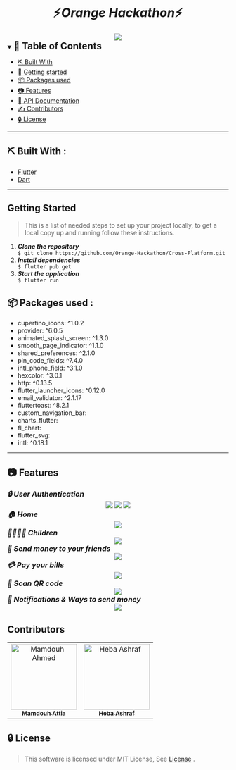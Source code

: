 

<div align="center">
    <h1 align='center'>⚡️<i>Orange Hackathon</i>⚡️</h1>
   <img src="./screenshots/tapcash.jpg">



</div>


<details open="open">
<summary>
<h2 style="display:inline">📝 Table of Contents</h2>
</summary>

 

- [⛏️ Built With](#built-with)
- [🏁 Getting started](#getting-started)
- [📦 Packages used](#packages-used)
- [📷 Features](#features)
- [🏁 API Documentation](#API-Documentation)
- [✍️ Contributors](#contributors)
- [🔒 License](#license)
</details>
<hr>
<h2 href="#built-with">⛏️ Built With : </h2>
 <ul>
  <li><a href="https://flutter.dev/">Flutter</a></li>
  <li><a href="https://dart.dev/">Dart</a></li>
 </ul>
<hr>
<h2 href="#getting-started">Getting Started</h2>
<blockquote>
  <p>This is a list of needed steps to set up your project locally, to get a local copy up and running follow these instructions.
 </p>
</blockquote>
<ol>
  <li><strong><em>Clone the repository</em></strong>
    <div>
        <code>$ git clone https://github.com/Orange-Hackathon/Cross-Platform.git</code>
    </div>
  </li>
  <li><strong><em>Install dependencies</em></strong>
    <div>
        <code>$ flutter pub get</code>
    </div>
  </li>
  <li><strong><em>Start the application</em></strong>
    <div>
        <code>$ flutter run</code>
    </div>
  </li>

</ol>

<h2 href="#packages-used">📦 Packages used : </h2>
 <ul>
  <li>cupertino_icons: ^1.0.2</li>
  <li>provider: ^6.0.5</li>
  <li>animated_splash_screen: ^1.3.0</li>
  <li>smooth_page_indicator: ^1.1.0</li>
  <li>shared_preferences: ^2.1.0</li>
  <li>pin_code_fields: ^7.4.0</li>
  <li>intl_phone_field: ^3.1.0</li>
  <li>hexcolor: ^3.0.1</li>
  <li>http: ^0.13.5</li>
  <li>flutter_launcher_icons: ^0.12.0</li>
  <li>email_validator: ^2.1.17</li>
  <li>fluttertoast: ^8.2.1</li>
  <li>custom_navigation_bar: </li>
  <li>charts_flutter:</li>
  <li>fl_chart:</li>
  <li>flutter_svg:</li>
  <li>intl: ^0.18.1</li>
 </ul>
<hr>


## 📷 Features


<summary>
<h3 style="display:inline">
<strong><em>🔒 User Authentication</em></strong></h3>
</summary>
<div align="center">
 
   <img src="./screenshots/auth1.jpg">
    <img src="./screenshots/auth2.jpg">
    <img src="./screenshots/auth3.jpg">

</div>


<summary>
<h3 style="display:inline">
<strong><em>🏠 Home</em></strong></h3>
</summary>
<div align="center">
 
   <img src="./screenshots/home.jpg">
</div>

<summary>
<h3 style="display:inline">
<strong><em>👨‍👨‍👦‍👦 Children </em></strong></h3>
</summary>
<div align="center">
 
   <img src="./screenshots/children.jpg">
</div>

<summary>
<h3 style="display:inline">
<strong><em>💸 Send money to your friends </em></strong></h3>
</summary>
<div align="center">
 
   <img src="./screenshots/send.jpg">
</div>

<summary>
<h3 style="display:inline">
<strong><em>💳 Pay your bills </em></strong></h3>
</summary>
<div align="center">
 
   <img src="./screenshots/elec_bills.jpg">
</div>

<summary>
<h3 style="display:inline">
<strong><em>📇 Scan QR code </em></strong></h3>
</summary>
<div align="center">
 
   <img src="./screenshots/qr.jpg">
</div>


<summary>
<h3 style="display:inline">
<strong><em> 💌 Notifications & Ways to send money </em></strong></h3>
</summary>
<div align="center">
 
   <img src="./screenshots/notifications.jpg">
</div>


<h2 href="#Contributors">Contributors</h2>


<table>
  <tr>

<td align="center">
<a href="https://github.com/Mamdouh-Attia" target="_black">
<img src="https://avatars.githubusercontent.com/u/68287802?v=4" width="150px;" alt="Mamdouh Ahmed"/><br /><sub><b>Mamdouh Attia</b></sub></a><br />
</td>
      
 <td align="center">
<a href="https://github.com/hebaashraf21" target="_black">
<img src="https://avatars.githubusercontent.com/u/20935242?s=80&v=4" width="150px;" alt="Heba Ashraf"/><br /><sub><b>Heba Ashraf</b></sub></a><br />
</td>


</tr>
    


</table>




## 🔒 License <a name = "license"></a>

> This software is licensed under MIT License, See [License](https://github.com/CMP24-SWE-TEAM3/Backend/blob/main/LICENSE) .


